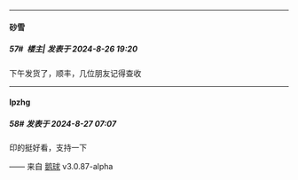 ﻿
*****

####  砂雪  
##### 57#         楼主| 发表于 2024-8-26 19:20

下午发货了，顺丰，几位朋友记得查收


*****

####  lpzhg  
##### 58#       发表于 2024-8-27 07:07

印的挺好看，支持一下

—— 来自 [鹅球](https://www.pgyer.com/xfPejhuq) v3.0.87-alpha

